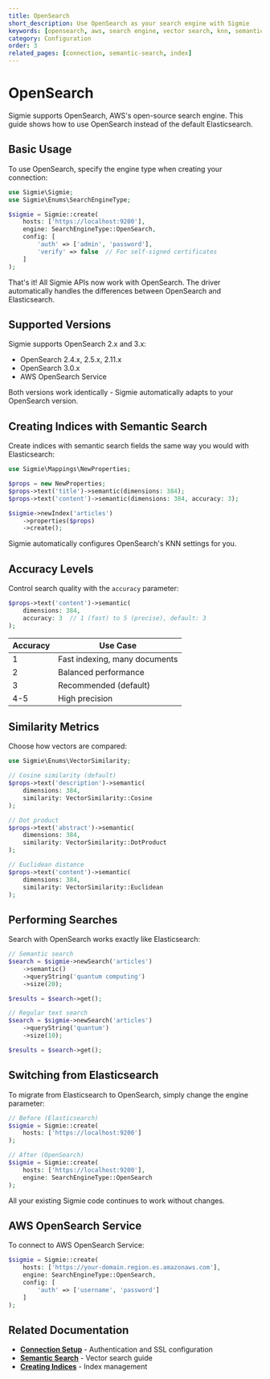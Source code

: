 ```yaml
---
title: OpenSearch
short_description: Use OpenSearch as your search engine with Sigmie
keywords: [opensearch, aws, search engine, vector search, knn, semantic search]
category: Configuration
order: 3
related_pages: [connection, semantic-search, index]
---
```


# OpenSearch

Sigmie supports OpenSearch, AWS's open-source search engine. This guide shows how to use OpenSearch instead of the default Elasticsearch.

## Basic Usage

To use OpenSearch, specify the engine type when creating your connection:

```php
use Sigmie\Sigmie;
use Sigmie\Enums\SearchEngineType;

$sigmie = Sigmie::create(
    hosts: ['https://localhost:9200'],
    engine: SearchEngineType::OpenSearch,
    config: [
        'auth' => ['admin', 'password'],
        'verify' => false  // For self-signed certificates
    ]
);
```

That's it! All Sigmie APIs now work with OpenSearch. The driver automatically handles the differences between OpenSearch and Elasticsearch.

## Supported Versions

Sigmie supports OpenSearch 2.x and 3.x:
- OpenSearch 2.4.x, 2.5.x, 2.11.x
- OpenSearch 3.0.x
- AWS OpenSearch Service

Both versions work identically - Sigmie automatically adapts to your OpenSearch version.

## Creating Indices with Semantic Search

Create indices with semantic search fields the same way you would with Elasticsearch:

```php
use Sigmie\Mappings\NewProperties;

$props = new NewProperties;
$props->text('title')->semantic(dimensions: 384);
$props->text('content')->semantic(dimensions: 384, accuracy: 3);

$sigmie->newIndex('articles')
    ->properties($props)
    ->create();
```

Sigmie automatically configures OpenSearch's KNN settings for you.

## Accuracy Levels

Control search quality with the `accuracy` parameter:

```php
$props->text('content')->semantic(
    dimensions: 384,
    accuracy: 3  // 1 (fast) to 5 (precise), default: 3
);
```

| Accuracy | Use Case |
|----------|----------|
| 1 | Fast indexing, many documents |
| 2 | Balanced performance |
| 3 | Recommended (default) |
| 4-5 | High precision |

## Similarity Metrics

Choose how vectors are compared:

```php
use Sigmie\Enums\VectorSimilarity;

// Cosine similarity (default)
$props->text('description')->semantic(
    dimensions: 384,
    similarity: VectorSimilarity::Cosine
);

// Dot product
$props->text('abstract')->semantic(
    dimensions: 384,
    similarity: VectorSimilarity::DotProduct
);

// Euclidean distance
$props->text('content')->semantic(
    dimensions: 384,
    similarity: VectorSimilarity::Euclidean
);
```

## Performing Searches

Search with OpenSearch works exactly like Elasticsearch:

```php
// Semantic search
$search = $sigmie->newSearch('articles')
    ->semantic()
    ->queryString('quantum computing')
    ->size(20);

$results = $search->get();

// Regular text search
$search = $sigmie->newSearch('articles')
    ->queryString('quantum')
    ->size(10);

$results = $search->get();
```

## Switching from Elasticsearch

To migrate from Elasticsearch to OpenSearch, simply change the engine parameter:

```php
// Before (Elasticsearch)
$sigmie = Sigmie::create(
    hosts: ['https://localhost:9200']
);

// After (OpenSearch)
$sigmie = Sigmie::create(
    hosts: ['https://localhost:9200'],
    engine: SearchEngineType::OpenSearch
);
```

All your existing Sigmie code continues to work without changes.

## AWS OpenSearch Service

To connect to AWS OpenSearch Service:

```php
$sigmie = Sigmie::create(
    hosts: ['https://your-domain.region.es.amazonaws.com'],
    engine: SearchEngineType::OpenSearch,
    config: [
        'auth' => ['username', 'password']
    ]
);
```

## Related Documentation

- **[Connection Setup](/docs/connection)** - Authentication and SSL configuration
- **[Semantic Search](/docs/semantic-search)** - Vector search guide
- **[Creating Indices](/docs/index)** - Index management
